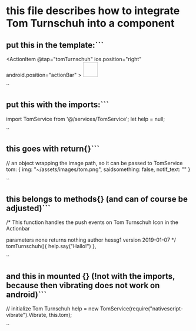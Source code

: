 # this file describes how to integrate Tom Turnschuh into a component

## put this in the template:```
<ActionItem @tap="tomTurnschuh" ios.position="right" android.position="actionBar" >
<StackLayout><Image :src="tom.img" width="40" height="40" /></StackLayout>
</ActionItem>


``
## put this with the imports:```
import TomService from '@/services/TomService';
let help = null;


``
## this goes with return{}```
// an object wrapping the image path, so it can be passed to TomService
tom: {
  img: "~/assets/images/tom.png",
  saidsomething: false,
  notif_text: ""
}


``
## this belongs to methods{} (and can of course be adjusted)```
/*
This function handles the push events on Tom Turnschuh Icon in the Actionbar

parameters  none
returns     nothing
author      hessg1
version     2019-01-07
*/
tomTurnschuh(){
  help.say("Hallo!")
},


``
## and this in mounted {} (!not with the imports, because then vibrating does not work on android)```
// initialize Tom Turnschuh
help = new TomService(require("nativescript-vibrate").Vibrate, this.tom);


``
